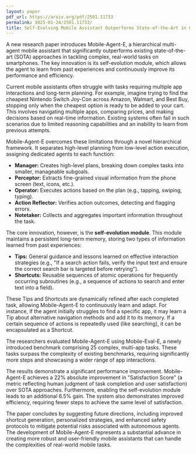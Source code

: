 ```yaml
---
layout: paper
pdf_url: https://arxiv.org/pdf/2501.11733
permalink: 2025-01-24/2501.11733/
title: Self-Evolving Mobile Assistant Outperforms State-of-the-Art in Complex Tasks
---
```




A new research paper introduces Mobile-Agent-E, a hierarchical multi-agent mobile assistant that significantly outperforms existing state-of-the-art (SOTA) approaches in tackling complex, real-world tasks on smartphones.  The key innovation is its self-evolution module, which allows the agent to learn from past experiences and continuously improve its performance and efficiency.

Current mobile assistants often struggle with tasks requiring multiple app interactions and long-term planning.  For example, imagine trying to find the cheapest Nintendo Switch Joy-Con across Amazon, Walmart, and Best Buy, stopping only when the cheapest option is ready to be added to your cart.  This involves navigating multiple apps, comparing prices, and making decisions based on real-time information.  Existing systems often fail in such scenarios due to limited reasoning capabilities and an inability to learn from previous attempts.

Mobile-Agent-E overcomes these limitations through a novel hierarchical framework. It separates high-level planning from low-level action execution, assigning dedicated agents to each function:

* **Manager:** Creates high-level plans, breaking down complex tasks into smaller, manageable subgoals.
* **Perceptor:** Extracts fine-grained visual information from the phone screen (text, icons, etc.).
* **Operator:** Executes actions based on the plan (e.g., tapping, swiping, typing).
* **Action Reflector:** Verifies action outcomes, detecting and flagging errors.
* **Notetaker:** Collects and aggregates important information throughout the task.

The core innovation, however, is the **self-evolution module**. This module maintains a persistent long-term memory, storing two types of information learned from past experiences:

* **Tips:** General guidance and lessons learned on effective interaction strategies (e.g., "If a search action fails, verify the input text and ensure the correct search bar is targeted before retrying").
* **Shortcuts:** Reusable sequences of atomic operations for frequently occurring subroutines (e.g., a sequence of actions to search and enter text into a field).

These Tips and Shortcuts are dynamically refined after each completed task, allowing Mobile-Agent-E to continuously learn and adapt.  For instance, if the agent initially struggles to find a specific app, it may learn a Tip about alternative navigation methods and add it to its memory.   If a certain sequence of actions is repeatedly used (like searching), it can be encapsulated as a Shortcut.


The researchers evaluated Mobile-Agent-E using Mobile-Eval-E, a newly introduced benchmark comprising 25 complex, multi-app tasks.  These tasks surpass the complexity of existing benchmarks, requiring significantly more steps and showcasing a wider range of app interactions.   

The results demonstrate a significant performance improvement.  Mobile-Agent-E achieves a 22% absolute improvement in "Satisfaction Score" (a metric reflecting human judgment of task completion and user satisfaction) over SOTA approaches.  Furthermore, enabling the self-evolution module leads to an additional 6.5% gain.  The system also demonstrates improved efficiency, requiring fewer steps to achieve the same level of satisfaction.


The paper concludes by suggesting future directions, including improved shortcut generation, personalized strategies, and enhanced safety protocols to mitigate potential risks associated with autonomous agents.  The development of Mobile-Agent-E represents a substantial advance in creating more robust and user-friendly mobile assistants that can handle the complexities of real-world mobile tasks.